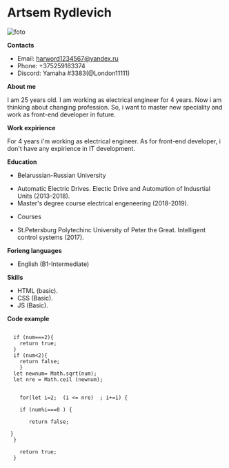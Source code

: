 # Artsem Rydlevich

![foto](https://i.postimg.cc/2j2CZBdZ/U-0-F-d-TLDy-Y.jpg)

**Contacts**
* Email: harword1234567@yandex.ru
* Phone: +375259183374
* Discord: Yamaha #3383(@London11111)


**About me**

I am 25 years old. I am working as electrical engineer for 4 years. Now i am thinking about changing profession. So, i want to master new speciality and work as front-end developer in future. 


**Work expirience**

For 4 years i'm working as electrical engineer. As for front-end developer, i don't have any expirience in IT development.


**Education**
* Belarussian-Russian University
+ Automatic Electric Drives. Electic Drive and Automation of Indusrtial Units (2013-2018).
+ Master's degree course electrical engeneering (2018-2019).
* Courses
+ St.Petersburg Polytechinc University of Peter the Great. Intelligent control systems (2017).


**Forieng languages**
* English (B1-Intermediate)


**Skills**
* HTML (basic).
* CSS (Basic).
* JS (Basic).

**Code example**
```function isPrime(num) {
    
  if (num===2){
    return true;
  }
  if (num<2){
    return false;
    }
  let newnum= Math.sqrt(num);
  let nre = Math.ceil (newnum);
  
  
    for(let i=2;  (i <= nre)  ; i+=1) {
    
    if (num%i===0 ) {
      
       return false; 
             
 } 
  }
  
    return true;
  }
  ```
 